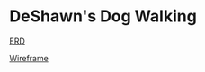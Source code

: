 # DeShawn's Dog Walking
[ERD]([url](https://dbdiagram.io/d/64e796a902bd1c4a5e5be3b1))

[Wireframe]([url](https://drive.google.com/file/d/1xZdao3vXF_Qp85K6T92zGos8xd358Jld/view?usp=sharing)https://drive.google.com/file/d/1xZdao3vXF_Qp85K6T92zGos8xd358Jld/view?usp=sharing)
